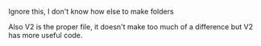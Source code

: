 Ignore this, I don't know how else to make folders

Also V2 is the proper file, it doesn't make too much of a difference but V2 has more useful code.
